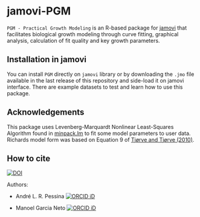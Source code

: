 # jamovi-PGM

`PGM - Practical Growth Modeling` is an R-based package for
[jamovi](https://www.jamovi.org) that facilitates biological growth
modeling through curve fitting, graphical analysis, calculation of fit
quality and key growth parameters.

## Installation in jamovi

You can install `PGM` directly on `jamovi` library or by downloading the `.jmo` 
file available in the last release of this repository and side-load it on jamovi
interface. There are example datasets to test and learn how to use this package.

## Acknowledgements

This package uses Levenberg-Marquardt Nonlinear Least-Squares Algorithm
found in
[minpack.lm](https://cran.r-project.org/web/packages/minpack.lm/index.html)
to fit some model parameters to user data. Richards model form was based 
on Equation 9 of [Tjørve and Tjørve (2010)](https://doi.org/10.1016/j.jtbi.2010.09.008).

## How to cite

[![DOI](https://zenodo.org/badge/992059711.svg)](https://doi.org/10.5281/zenodo.15764773)

Authors:

-   André L. R. Pessina [![ORCID
    iD](https://orcid.org/sites/default/files/images/orcid_16x16.png)](https://orcid.org/0000-0002-5306-0731)

-   Manoel Garcia Neto [![ORCID
    iD](https://orcid.org/sites/default/files/images/orcid_16x16.png)](https://orcid.org/0000-0002-5574-0183)
